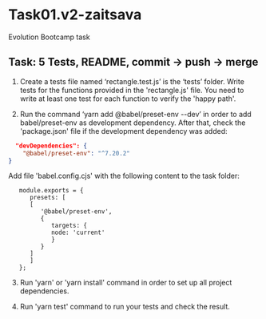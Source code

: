# Task01.v2-zaitsava
Evolution Bootcamp task

## Task: 5 Tests, README, commit -> push -> merge
1. Create a tests file named ‘rectangle.test.js’ is the ‘tests’ folder. Write tests for the functions provided in the 'rectangle.js' file. You need to write at least one test for each function to verify the 'happy path'.

2.	Run the command ‘yarn add @babel/preset-env --dev’ in order to add babel/preset-env as development dependency.
After that, check the 'package.json' file if the development dependency was added:

```json
  "devDependencies": {
    "@babel/preset-env": "^7.20.2"
}
```

Add file 'babel.config.cjs' with the following content to the task folder:

```text
   module.exports = {
      presets: [
      [
         '@babel/preset-env',
         {
            targets: {
            node: 'current'
            }
         }
      ]
      ]
   };
```


3. Run 'yarn' or 'yarn install' command in order to set up all project dependencies.

4. Run 'yarn test' command to run your tests and check the result.

